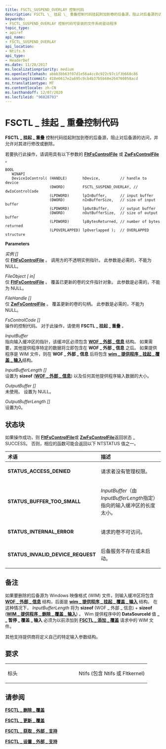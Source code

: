 ```yaml
---
title: FSCTL_SUSPEND_OVERLAY 控制代码
description: FSCTL \_ 挂起 \_ 重叠控制代码挂起附加到卷的后备源，阻止对后备源的访问，并允许对其进行修改或删除。
keywords:
- FSCTL_SUSPEND_OVERLAY 控制代码可安装的文件系统驱动程序
topic_type:
- apiref
api_name:
- FSCTL_SUSPEND_OVERLAY
api_location:
- Ntifs.h
api_type:
- HeaderDef
ms.date: 11/28/2017
ms.localizationpriority: medium
ms.openlocfilehash: abbb3bb63f07d1e56a4cc8c922c97c1f3b668c86
ms.sourcegitcommit: 418e6617e2a695c9cb4b37b5b60e264760858acd
ms.translationtype: MT
ms.contentlocale: zh-CN
ms.lasthandoff: 12/07/2020
ms.locfileid: "96828793"
---
```

# <a name="fsctl_suspend_overlay-control-code"></a>FSCTL \_ 挂起 \_ 重叠控制代码


**FSCTL \_ 挂起 \_ 重叠** 控制代码挂起附加到卷的后备源，阻止对后备源的访问，并允许对其进行修改或删除。

若要执行此操作，请调用具有以下参数的 [**FltFsControlFile**](/windows-hardware/drivers/ddi/fltkernel/nf-fltkernel-fltfscontrolfile) 或 [**ZwFsControlFile**](/previous-versions/ff566462(v=vs.85)) 。

``` syntax
BOOL 
   WINAPI 
   DeviceIoControl( (HANDLE)       hDevice,         // handle to device
                    (DWORD)        FSCTL_SUSPEND_OVERLAY, // dwIoControlCode
                    (LPDWORD)      lpInBuffer,      // input buffer
                    (DWORD)        nInBufferSize,   // size of input buffer
                    (LPDWORD)      lpOutBuffer,     // output buffer
                    (DWORD)        nOutBufferSize,  // size of output buffer
                    (LPDWORD)      lpBytesReturned, // number of bytes returned
                    (LPOVERLAPPED) lpOverlapped );  // OVERLAPPED structure
```

**Parameters**

<a href="" id="instance--in-"></a>*实例 \[\]*  
仅 [**FltFsControlFile**](/windows-hardware/drivers/ddi/fltkernel/nf-fltkernel-fltfscontrolfile) 。 调用方的不透明实例指针。 此参数是必需的，不能为 NULL。

<a href="" id="fileobject--in-"></a>*FileObject \[ in\]*  
仅 [**FltFsControlFile**](/windows-hardware/drivers/ddi/fltkernel/nf-fltkernel-fltfscontrolfile) 。 覆盖已更新的卷的文件指针对象。 此参数是必需的，不能为 NULL。

<a href="" id="filehandle--in-"></a>*FileHandle \[\]*  
仅 [**ZwFsControlFile**](/previous-versions/ff566462(v=vs.85)) 。 覆盖更新的卷的句柄。 此参数是必需的，不能为 NULL。

<a href="" id="fscontrolcode--in-"></a>*FsControlCode \[\]*  
操作的控制代码。 对于此操作，请使用 **FSCTL \_ 挂起 \_ 重叠** 。

<a href="" id="inputbuffer"></a>*InputBuffer*  
指向输入缓冲区的指针，该缓冲区必须包含 [**WOF \_ 外部 \_ 信息**](/windows-hardware/drivers/ddi/ntifs/ns-ntifs-_wof_external_info) 结构。 如果需要，其他提供程序特定的数据将立即包含在 **WOF \_ 外部 \_ 信息** 之后。 如果提供程序是 WIM 文件，则在 **WOF \_ 外部 \_ 信息** 后将包含 [**wim \_ 提供程序 \_ 挂起 \_ 覆盖 \_ 输入**](/windows-hardware/drivers/ddi/ntifs/ns-ntifs-_wim_provider_suspend_overlay_input)结构。

<a href="" id="inputbufferlength--in-"></a>*InputBufferLength \[\]*  
设置为 **sizeof** ([**WOF \_ 外部 \_ 信息**](/windows-hardware/drivers/ddi/ntifs/ns-ntifs-_wof_external_info)) 以及任何其他提供程序输入数据的大小。

<a href="" id="outputbuffer--out-"></a>*OutputBuffer \[\]*  
未使用。 设置为 NULL。

<a href="" id="outputbufferlength--in-"></a>*OutputBufferLength \[\]*  
设置为0。

<a name="status-block"></a>状态块
------------

如果操作成功，则 [**FltFsControlFile**](/windows-hardware/drivers/ddi/fltkernel/nf-fltkernel-fltfscontrolfile)或 [**ZwFsControlFile**](/previous-versions/ff566462(v=vs.85))返回状态 \_ SUCCESS。 否则，相应的函数可能会返回以下 NTSTATUS 值之一。

<table>
<colgroup>
<col width="50%" />
<col width="50%" />
</colgroup>
<thead>
<tr class="header">
<th align="left">术语</th>
<th align="left">描述</th>
</tr>
</thead>
<tbody>
<tr class="odd">
<td align="left"><p><strong>STATUS_ACCESS_DENIED</strong></p></td>
<td align="left"><p>请求者没有管理权限。</p></td>
</tr>
<tr class="even">
<td align="left"><p><strong>STATUS_BUFFER_TOO_SMALL</strong></p></td>
<td align="left"><p><em>InputBuffer</em>（由<em>InputBufferLength</em>指定）指向的输入缓冲区的长度太小。</p></td>
</tr>
<tr class="odd">
<td align="left"><p><strong>STATUS_INTERNAL_ERROR</strong></p></td>
<td align="left"><p>请求的卷不可访问。</p></td>
</tr>
<tr class="even">
<td align="left"><p><strong>STATUS_INVALID_DEVICE_REQUEST</strong></p></td>
<td align="left"><p>后备服务不存在或未启动。</p></td>
</tr>
</tbody>
</table>

 

<a name="remarks"></a>备注
-------

如果要删除的后备源为 Windows 映像格式 (WIM) 文件，则输入缓冲区将包含 [**WOF \_ 外部 \_ 信息**](/windows-hardware/drivers/ddi/ntifs/ns-ntifs-_wof_external_info) 结构，后面是 [**wim \_ 提供程序 \_ 挂起 \_ 覆盖 \_ 输入**](/windows-hardware/drivers/ddi/ntifs/ns-ntifs-_wim_provider_suspend_overlay_input) 结构。 在这种情况下， *InputBufferLength* 将为 **sizeof** (WOF \_ 外部 \_ 信息) + **sizeof** ([**WIM \_ 提供程序 \_ 删除 \_ 覆盖 \_ 输入**](/windows-hardware/drivers/ddi/ntifs/ns-ntifs-_wim_provider_remove_overlay_input)) 。 Wim 提供程序中的 **DataSourceId** 值 **\_ \_ 暂停 \_ 覆盖 \_ 输入** 必须为以前添加到 [**FSCTL \_ 添加 \_ 覆盖**](fsctl-add-overlay.md) 请求中的 WIM 文件。

其他支持提供商将定义自己的特定输入参数结构。

<a name="requirements"></a>要求
------------

<table>
<colgroup>
<col width="50%" />
<col width="50%" />
</colgroup>
<tbody>
<tr class="odd">
<td align="left"><p>标头</p></td>
<td align="left">Ntifs (包含 Ntifs 或 Fltkernel) </td>
</tr>
</tbody>
</table>

## <a name="see-also"></a>请参阅


[**FSCTL \_ 删除 \_ 覆盖**](fsctl-remove-overlay.md)

[**FSCTL \_ 更新 \_ 覆盖**](fsctl-update-overlay.md)

[**FSCTL \_ 获取 \_ 外部 \_ 支持**](fsctl-get-external-backing.md)

[**FSCTL \_ 设置 \_ 外部 \_ 支持**](fsctl-set-external-backing.md)

 

